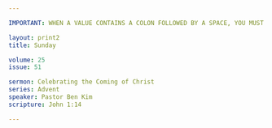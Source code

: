 ```yaml
---

IMPORTANT: WHEN A VALUE CONTAINS A COLON FOLLOWED BY A SPACE, YOU MUST USE &#58;

layout: print2
title: Sunday

volume: 25
issue: 51

sermon: Celebrating the Coming of Christ
series: Advent
speaker: Pastor Ben Kim
scripture: John 1:14

---
```

